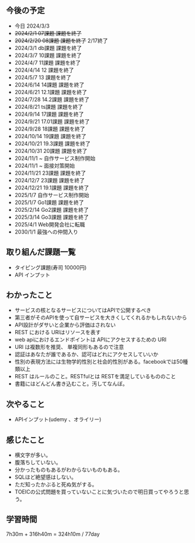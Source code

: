 ## 今後の予定
- 今日 2024/3/3 
- ~~2024/2/1 07課題 課題を終了~~
- ~~2024/2/20 08課題 課題を終了~~ 2/17終了
- 2024/3/1 db課題 課題を終了 
- 2024/3/7 10課題 課題を終了
- 2024/4/7 11課題 課題を終了
- 2024/4/14 12 課題を終了
- 2024/5/7 13 課題を終了
- 2024/6/14 14課題 課題を終了
- 2024/6/21 12.1課題 課題を終了
- 2024/7/28 14.2課題 課題を終了
- 2024/8/21 ts課題 課題を終了
- 2024/9/14 17課題 課題を終了
- 2024/9/21 17.01課題 課題を終了
- 2024/9/28 18課題 課題を終了
- 2024/10/14 19課題 課題を終了
- 2024/10/21 19.3課題 課題を終了
- 2024/10/31 20課題 課題を終了
- 2024/11/1 ~ 自作サービス制作開始
- 2024/11/1 ~ 面接対策開始
- 2024/11/21 23課題 課題を終了
- 2024/12/7 23課題 課題を終了
- 2024/12/21 19.1課題 課題を終了
- 2025/1/7 自作サービス制作開始
- 2025/1/7 Go1課題 課題を終了
- 2025/2/14 Go2課題 課題を終了
- 2025/3/14 Go3課題 課題を終了
- 2025/4/1 Web開発会社に転職
- 2030/1/1 最強への仲間入り

## 取り組んだ課題一覧
- タイピング課題(寿司 10000円)
- API インプット
## わかったこと
- サービスの核となるサービスについてはAPIで公開するべき
- 第三者がそのAPIを使って自サービスを大きくしてくれるかもしれないから
- API設計がダサいと企業から評価はされない
- REST における URIはリソースを表す
- web apiにおけるエンドポイントは APIにアクセスするための URI
- URI は複数形を推奨、 単複同形もあるので注意
- 認証はあなたが誰であるか、認可はどれにアクセスしていいか
- 性別の表現方法には生物学的性別と社会的性別がある。facebookでは50種類以上
- REST はルールのこと。RESTfulとは RESTを満足しているもののこと
- 書籍にはどんどん書き込むこと。汚してなんぼ。
## 次やること
- APIインプット(udemy 、オライリー)
## 感じたこと
- 横文字が多い。
- 腹落ちしていない。
- 分かったものもあるがわからないものもある。
- SQLほど絶望感はしない。
- ただ知ったかぶると死ぬ気がする。
- TOEICの公式問題を買っていないことに気づいたので明日買ってやろうと思う。
## 学習時間
7h30m + 316h40m 
= 324h10m / 77day
